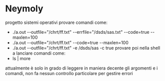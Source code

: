 # Neymoly
progetto sistemi operativi
provare comandi come:
 - ./a.out --outfile="/chrt/ff.txt" --errfile="/dsds/sas.txt" --code=true --maxlen=100
 - ./a.out --outfile="/chrt/ff.txt" --code=true --maxlen=100
 - ./a.out --outfile="/chrt/ff.txt" -e /dsds/sas -c true
provare poi nella shell a lanciare comandi come:
 - ls | more
 
 attualmente è solo in grado di leggere in maniera decente gli argomenti e i comandi, non fa nessun controllo particolare per gestire errori
